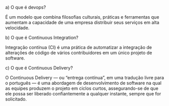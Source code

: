 a) O que é devops?

É um modelo que combina filosofias culturais, práticas e ferramentas que aumentam a capacidade de uma empresa distribuir seus serviços em alta velocidade.

b) O que é Continuous Integration?

Integração contínua (CI) é uma prática de automatizar a integração de alterações de código de vários contribuidores em um único projeto de software.

c) O que é Continuous Delivery?

O Continuous Delivery — ou “entrega contínua”, em uma tradução livre para o português — é uma abordagem de desenvolvimento de software na qual as equipes produzem o projeto em ciclos curtos, assegurando-se de que ele possa ser liberado confiantemente a qualquer instante, sempre que for solicitado.
